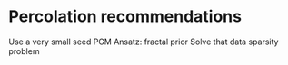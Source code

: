Percolation recommendations
====

Use a very small seed PGM
Ansatz: fractal prior
Solve that data sparsity problem
